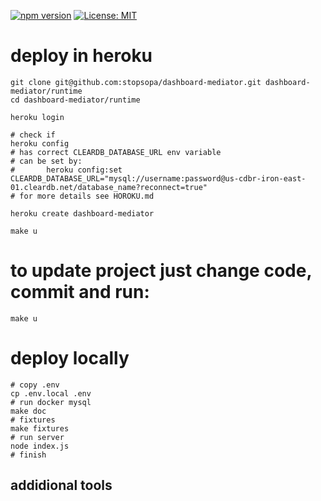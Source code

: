 [![npm version](https://badge.fury.io/js/%40stopsopa%2Fmediator.svg)](https://www.npmjs.com/package/@stopsopa/mediator)
[![License: MIT](https://img.shields.io/badge/License-MIT-yellow.svg)](https://github.com/stopsopa/dashboard-mediator/blob/master/LICENSE)




# deploy in heroku

    git clone git@github.com:stopsopa/dashboard-mediator.git dashboard-mediator/runtime
    cd dashboard-mediator/runtime
    
    heroku login
    
    # check if
    heroku config
    # has correct CLEARDB_DATABASE_URL env variable 
    # can be set by: 
    #       heroku config:set CLEARDB_DATABASE_URL="mysql://username:password@us-cdbr-iron-east-01.cleardb.net/database_name?reconnect=true"
    # for more details see HOROKU.md   
    
    heroku create dashboard-mediator
    
    make u
    
# to update project just change code, commit and run:

    make u  
    
# deploy locally

    # copy .env
    cp .env.local .env
    # run docker mysql
    make doc       
    # fixtures
    make fixtures
    # run server
    node index.js
    # finish
        

addidional tools
---    


    
        
    
    
    
    